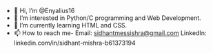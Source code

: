 - 👋 Hi, I’m @Enyalius16
- 👀 I’m interested in Python/C programming and Web Development.
- 🌱 I’m currently learning HTML and CSS.
- 📫 How to reach me- Email: sidhantmessishra@gmail.com
                      LinkedIn: linkedin.com/in/sidhant-mishra-b61373194

<!---
Enyalius16/Enyalius16 is a ✨ special ✨ repository because its `README.md` (this file) appears on your GitHub profile.
You can click the Preview link to take a look at your changes.
--->
